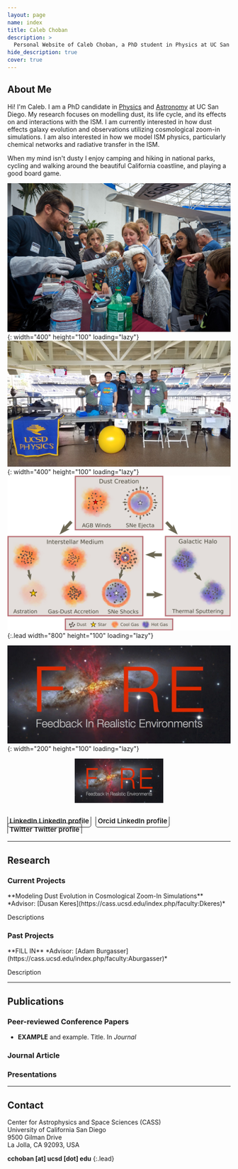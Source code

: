 ```yaml
---
layout: page
name: index
title: Caleb Choban
description: >
  Personal Website of Caleb Choban, a PhD student in Physics at UC San Diego.
hide_description: true
cover: true
---
```

<!-- <script type="text/javascript">
	document.getElementsByClassName("page-title")[0].classList.add("sr-only");
</script> -->

<style type="text/css">
	.page-title {
		position: absolute;
		width: 1px;
  		height: 1px;
  		margin: -1px;
  		border: 0;
  		padding: 0;
  		clip: rect(0 0 0 0);
  		overflow: hidden;
	}
</style>

<h2 class="h1" style="color: {{site.theme_color}}" id="about">About Me </h2>

Hi! I'm Caleb. I am a PhD candidate in [Physics](https://physics.ucsd.edu/) and [Astronomy](https://astronomy.ucsd.edu/) at UC San Diego. My research focuses on modelling dust, its life cycle, and its effects on and interactions with the ISM. I am currently interested in how dust effects galaxy evolution and observations utilizing cosmological zoom-in simulations. I am also interested in how we model ISM physics, particularly chemical networks and radiative transfer in the ISM. 

When my mind isn't dusty I enjoy camping and hiking in national parks, cycling and walking around the beautiful California coastline, and playing a good board game.

![Space Day 2019](./assets/img/2019_space_day.jpg){: width="400" height="100" loading="lazy"} ![Expo Day 2020](./assets/img/2020_expo_day.jpg){: width="400" height="100" loading="lazy"} 
![Full-width image](./assets/img/dust_lifecycle.jpg){:.lead width="800" height="100" loading="lazy"}



![FIRE logo](./assets/img/FIRE_logo.jpg){: width="200" height="100" loading="lazy"}

[To center images need to use HTML.]: # 

<p align="center">
  <img width="200" height="100" src="./assets/img/FIRE_logo.jpg">
</p>



<div class="body-social sidebar-social">
  <ul>
    <li> <a href="https://www.linkedin.com/in/cchoban" title="LinkedIn" class="no-mark-external" target="_blank"> <span class="icon-linkedin2"></span> <span aria-hidden="true">LinkedIn </span><span class="sr-only">LinkedIn profile</span></a></li>
    <li> <a href="https://orcid.org/0000-0001-9200-169X" title="Orcid" class="no-mark-external" target="_blank"> <span class="icon-orcid2"></span> <span aria-hidden="true">Orcid </span><span class="sr-only">LinkedIn profile</span></a></li>
    <li> <a href="https://twitter.com/cchoban" title="Twitter" class="no-mark-external" target="_blank"> <span class="icon-twitter"></span> <span aria-hidden="true">Twitter </span><span class="sr-only">Twitter profile</span></a></li>
  </ul>
</div>

---
<h2 class="h1" style="color: {{site.theme_color}}" id="research">Research </h2>

<h3 class="h2">Current Projects</h3>
**Modeling Dust Evolution in Cosmological Zoom-In Simulations**  
*Advisor: [Dusan Keres](https://cass.ucsd.edu/index.php/faculty:Dkeres)*

Descriptions


<h3 class="h2">Past Projects</h3>
**FILL IN**    
*Advisor: [Adam Burgasser](https://cass.ucsd.edu/index.php/faculty:Aburgasser)*

Description

---
<h2 class="h1" style="color: {{site.theme_color}}" id="publications">Publications </h2>

<h3 class="h2">Peer-reviewed Conference Papers</h3>

* **EXAMPLE** and example. Title. In *Journal*

  
<h3 class="h2">Journal Article</h3>



<h3 class="h2">Presentations</h3>

  

---
<h2 class="h1" style="color: {{site.theme_color}}" id="contact">Contact </h2>



Center for Astrophysics and Space Sciences (CASS)   
University of California San Diego   
9500 Gilman Drive   
La Jolla, CA 92093, USA

**cchoba<!-- tyewcnpy -->n [a<!-- juygv -->t] u<!-- tregbijd -->cs<!-- rzyjide --->d [dot] edu**
{:.lead}

<style type="text/css">
  .body-social > ul {
    display: inline-block;
    list-style-type: none;
    margin-bottom: 0;
    overflow: hidden;
    padding: 0;
  }

  .body-social > ul > li {
    float: left;
    
    /* padding-left: 5px; */
    padding-right: 10px;
    
    /* display: inline-block; */
  }


  .body-social > ul > li > a {
    display: inline;
    text-align: center;
    font-size: 0.95rem;
    font-weight: 600;
    /*width: 3rem;*/
    /*height: 4rem;*/
    padding: 4px;
    
    /* line-height: 3rem; */
    
    text-decoration: none;
    border-width: 1px;
    border-style: solid;
    border-radius: 5px;
    transition: background-color 250ms, color 250ms, text-decoration-color 250ms, border-color 250ms;
    
    /* border-bottom: none; */
  }

  .body-social > ul > li > a:not(.btn):not(.no-hover) {
    border-color: var(--accent-color);
  }

  .body-social > ul > li > a:hover {
    color: white;
    background-color: var(--accent-color);
    border-radius: 5px;
    padding: 4px;
    transition: background-color 250ms, color 250ms, text-decoration-color 250ms, border-color 250ms;
  }
</style>
